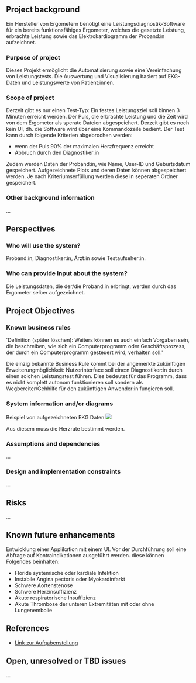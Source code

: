 ## Project background

Ein Hersteller von Ergometern benötigt eine Leistungsdiagnostik-Software für ein bereits funktionsfähiges Ergometer, welches die gesetzte Leistung, erbrachte Leistung sowie das Elektrokardiogramm der Proband:in aufzeichnet.

### Purpose of project

Dieses Projekt ermöglicht die Automatisierung sowie eine Vereinfachung von Leistungstests. Die Auswertung und Visualisierung basiert auf EKG-Daten und Leistungswerte von Patient:innen.

### Scope of project

Derzeit gibt es nur einen Test-Typ: Ein festes Leistungsziel soll binnen 3 Minuten erreicht werden. Der Puls, die erbrachte Leistung und die Zeit wird von dem Ergometer als sperate Dateien abgespeichert. Derzeit gibt es noch kein UI, dh. die Software wird über eine Kommandozeile bedient. Der Test kann durch folgende Kriterien abgebrochen werden:

  - wenn der Puls 90% der maximalen Herzfrequenz erreicht
  - Abbruch durch den Diagnostiker:in 

Zudem werden Daten der Proband:in, wie Name, User-ID und Geburtsdatum gespeichert.
Aufgezeichnete Plots und deren Daten können abgespeichert werden. Je nach Kriteriumserfüllung werden diese in seperaten Ordner gespeichert.

### Other background information

...

## Perspectives
### Who will use the system?

Proband:in, Diagnostiker:in, Ärzt:in sowie Testaufseher:in.

### Who can provide input about the system?

Die Leistungsdaten, die der/die Proband:in erbringt, werden durch das Ergometer selber aufgezeichnet.

## Project Objectives
### Known business rules
'Definition (später löschen): Weiters können es auch einfach Vorgaben sein, die beschreiben, wie sich ein
Computerprogramm oder Geschäftsprozess, der durch ein Computerprogramm gesteuert wird,
verhalten soll.'

Die einzig bekannte Business Rule kommt bei der angemerkte zukünftigen Erweiterungmöglichkeit: Nutzerinterface soll eine:n Diagnostiker:in durch einen solchen Leistungstest führen. Dies bedeutet für das Programm, dass es nicht komplett autonom funktionieren soll sondern als Wegbereiter/Gehhilfe für den zukünftigen Anwender:in fungieren soll.

### System information and/or diagrams

Beispiel von aufgezeichneten EKG Daten
![](ekg_example.png)

Aus diesem muss die Herzrate bestimmt werden.

### Assumptions and dependencies

...

### Design and implementation constraints

...

## Risks

...

## Known future enhancements

Entwicklung einer Applikation mit einem UI.
Vor der Durchführung soll eine Abfrage auf Kontraindikationen ausgeführt werden. diese können Folgendes beinhalten:

  - Floride systemische oder kardiale Infektion
  - Instabile Angina pectoris oder Myokardinfarkt
  - Schwere Aortenstenose
  - Schwere Herzinsuffizienz
  - Akute respiratorische Insuffizienz
  - Akute Thrombose der unteren Extremitäten mit oder ohne Lungenembolie

## References

- [Link zur Aufgabenstellung](tbd)

## Open, unresolved or TBD issues

...
